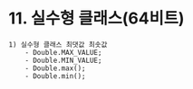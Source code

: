 # 11. 실수형 클래스(64비트)
    1) 실수형 클래스 최댓값 최솟값
        - Double.MAX_VALUE;
        - Double.MIN_VALUE;
        - Double.max();
        - Double.min();